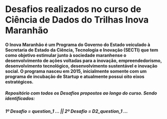 # Desafios realizados no curso de Ciência de Dados do Trilhas Inova Maranhão


#### O Inova Maranhão é um Programa do Governo do Estado veiculado à Secretaria de Estado da Ciência, Tecnologia e Inovação (SECTI) que tem como objetivo estimular junto à sociedade maranhense o desenvolvimento de ações voltadas para a inovação, empreendedorismo, desenvolvimento tecnológico, desenvolvimento sustentável e inovação social. O programa nasceu em 2015, inicialmente somente com um programa de incubação de Startup e atualmente possui oito eixos estratégicos.

##### Repositório com todos os Desafios propostos ao longo do curso. Sendo identificados:
##### 1º Desafio = question_1 ...  ||   2º Desafio = D2_question_1 ...
